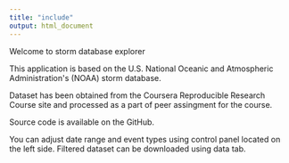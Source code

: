 ```yaml
---
title: "include"
output: html_document
---
```


Welcome to storm database explorer

This application is based on the U.S. National Oceanic and Atmospheric Administration's (NOAA) storm database.

Dataset has been obtained from the Coursera Reproducible Research Course site and processed as a part of peer assingment for the course.

Source code is available on the GitHub.

You can adjust date range and event types using control panel located on the left side. Filtered dataset can be downloaded using data tab.
